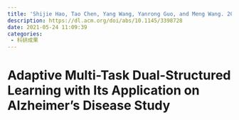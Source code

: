 ```yaml
---
title: 'Shijie Hao, Tao Chen, Yang Wang, Yanrong Guo, and Meng Wang. 2021. Adaptive Multi-Task Dual-Structured Learning with Its Application on Alzheimer’s Disease Study. ACM Trans. Internet Technol. 21, 2, Article 47 (June 2021), 16 pages.'
description: https://dl.acm.org/doi/abs/10.1145/3398728
date: 2021-05-24 11:09:39
categories:
 - 科研成果
---
```

# Adaptive Multi-Task Dual-Structured Learning with Its Application on Alzheimer’s Disease Study